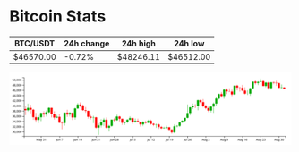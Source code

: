 # Bitcoin Stats

BTC/USDT|24h change|24h high|24h low|
|---|---|---|---|
|$46570.00|-0.72%|$48246.11|$46512.00|

<img src="./chart.svg">
